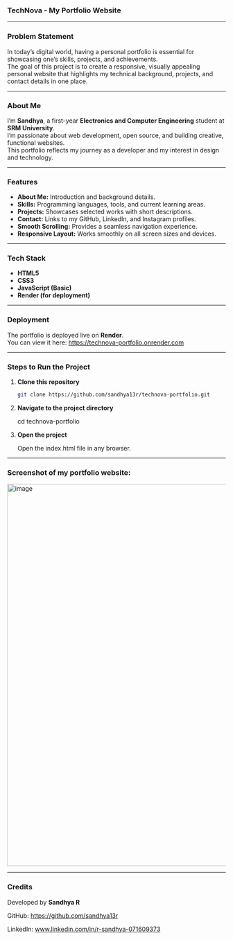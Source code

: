 ### **TechNova - My Portfolio Website**

---

### **Problem Statement**
In today’s digital world, having a personal portfolio is essential for showcasing one’s skills, projects, and achievements.  
The goal of this project is to create a responsive, visually appealing personal website that highlights my technical background, projects, and contact details in one place.  

---

### **About Me**
I’m **Sandhya**, a first-year **Electronics and Computer Engineering** student at **SRM University**.  
I’m passionate about web development, open source, and building creative, functional websites.  
This portfolio reflects my journey as a developer and my interest in design and technology.  

---

### **Features**
- **About Me:** Introduction and background details.  
- **Skills:** Programming languages, tools, and current learning areas.  
- **Projects:** Showcases selected works with short descriptions.  
- **Contact:** Links to my GitHub, LinkedIn, and Instagram profiles.  
- **Smooth Scrolling:** Provides a seamless navigation experience.  
- **Responsive Layout:** Works smoothly on all screen sizes and devices.  

---

### **Tech Stack**
- **HTML5**  
- **CSS3**  
- **JavaScript (Basic)**  
- **Render (for deployment)**  

---

### **Deployment**
The portfolio is deployed live on **Render**.  
You can view it here: https://technova-portfolio.onrender.com

---
### **Steps to Run the Project**

1. **Clone this repository**
   ```bash
   git clone https://github.com/sandhya13r/technova-portfolio.git
2. **Navigate to the project directory**
    
     cd technova-portfolio


3. **Open the project**

     Open the index.html file in any browser.

---

### Screenshot of my portfolio website:

<img width="1815" height="882" alt="image" src="https://github.com/user-attachments/assets/24af98b6-e620-4b55-a255-5a96aae20c2d" />

---

### **Credits**
Developed by **Sandhya R**  

GitHub: https://github.com/sandhya13r

LinkedIn: www.linkedin.com/in/r-sandhya-071609373


